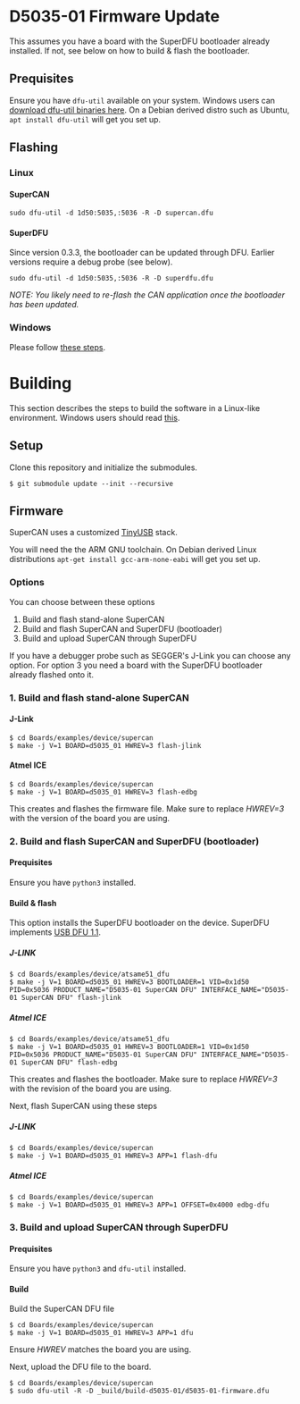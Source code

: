 
# D5035-01 Firmware Update

This assumes you have a board with the SuperDFU bootloader already installed. If not, see below on how to build & flash the bootloader.

## Prequisites

Ensure you have `dfu-util` available on your system. Windows users can [download dfu-util binaries here](http://dfu-util.sourceforge.net/releases/). On a Debian derived distro such as Ubuntu, `apt install dfu-util` will get you set up.

## Flashing

### Linux

#### SuperCAN
```
sudo dfu-util -d 1d50:5035,:5036 -R -D supercan.dfu
```

#### SuperDFU

Since version 0.3.3, the bootloader can be updated through DFU. Earlier versions require a debug probe (see below).

```
sudo dfu-util -d 1d50:5035,:5036 -R -D superdfu.dfu
```

_NOTE: You likely need to re-flash the CAN application once the bootloader has been updated._

### Windows

Please follow [these steps](../Windows/README.firmware.md).
# Building

This section describes the steps to build the software in a Linux-like environment. Windows users should read [this](../Windows/README.building.md).

## Setup

Clone this repository and initialize the submodules.

```
$ git submodule update --init --recursive
```


## Firmware

SuperCAN uses a customized [TinyUSB](https://github.com/hathach/tinyusb) stack.

You will need the the ARM GNU toolchain.
On Debian derived Linux distributions `apt-get install gcc-arm-none-eabi` will get you set up.

### Options

You can choose between these options

1. Build and flash stand-alone SuperCAN
2. Build and flash SuperCAN and SuperDFU (bootloader)
3. Build and upload SuperCAN through SuperDFU

If you have a debugger probe such as SEGGER's J-Link you can choose any option. For option 3 you need a board with the SuperDFU bootloader already flashed onto it.

### 1. Build and flash stand-alone SuperCAN

#### J-Link
```
$ cd Boards/examples/device/supercan
$ make -j V=1 BOARD=d5035_01 HWREV=3 flash-jlink
```

#### Atmel ICE
```
$ cd Boards/examples/device/supercan
$ make -j V=1 BOARD=d5035_01 HWREV=3 flash-edbg
```



This creates and flashes the firmware file. Make sure to replace _HWREV=3_ with the version of the board you are using.

### 2. Build and flash SuperCAN and SuperDFU (bootloader)

#### Prequisites

Ensure you have `python3` installed.

#### Build & flash

This option installs the SuperDFU  bootloader on the device. SuperDFU implements [USB DFU 1.1](https://usb.org/sites/default/files/DFU_1.1.pdf).

##### J-LINK

```
$ cd Boards/examples/device/atsame51_dfu
$ make -j V=1 BOARD=d5035_01 HWREV=3 BOOTLOADER=1 VID=0x1d50 PID=0x5036 PRODUCT_NAME="D5035-01 SuperCAN DFU" INTERFACE_NAME="D5035-01 SuperCAN DFU" flash-jlink
```

##### Atmel ICE

```
$ cd Boards/examples/device/atsame51_dfu
$ make -j V=1 BOARD=d5035_01 HWREV=3 BOOTLOADER=1 VID=0x1d50 PID=0x5036 PRODUCT_NAME="D5035-01 SuperCAN DFU" INTERFACE_NAME="D5035-01 SuperCAN DFU" flash-edbg
```

This creates and flashes the bootloader. Make sure to replace _HWREV=3_ with the revision of the board you are using.

Next, flash SuperCAN using these steps

##### J-LINK

```
$ cd Boards/examples/device/supercan
$ make -j V=1 BOARD=d5035_01 HWREV=3 APP=1 flash-dfu
```


##### Atmel ICE

```
$ cd Boards/examples/device/supercan
$ make -j V=1 BOARD=d5035_01 HWREV=3 APP=1 OFFSET=0x4000 edbg-dfu
```
### 3. Build and upload SuperCAN through SuperDFU

#### Prequisites

Ensure you have `python3` and `dfu-util` installed.

#### Build

Build the SuperCAN DFU file

```
$ cd Boards/examples/device/supercan
$ make -j V=1 BOARD=d5035_01 HWREV=3 APP=1 dfu
```

Ensure _HWREV_ matches the board you are using.

Next, upload the DFU file to the board.
```
$ cd Boards/examples/device/supercan
$ sudo dfu-util -R -D _build/build-d5035-01/d5035-01-firmware.dfu
```
